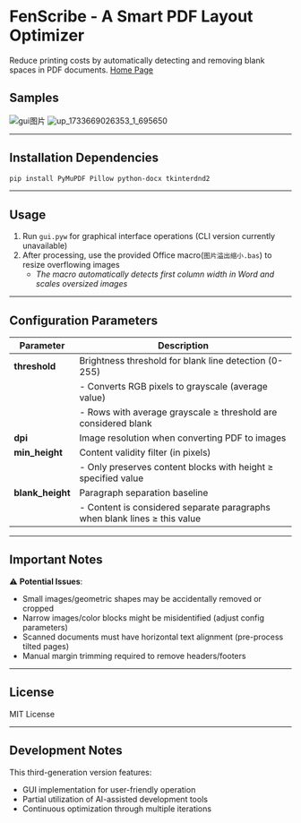 # FenScribe - A Smart PDF Layout Optimizer

Reduce printing costs by automatically detecting and removing blank spaces in PDF documents.
[Home Page](https://ordylan.com/FenScribe)

## Samples
![gui图片](https://github.com/user-attachments/assets/b6c8e163-81a9-4b5d-9baa-5d8947292634)
![up_1733669026353_1_695650](https://github.com/user-attachments/assets/9cccd0da-39c6-4cd4-909f-7bfa13cb0086)

---

## Installation Dependencies

```bash
pip install PyMuPDF Pillow python-docx tkinterdnd2
```

---

## Usage

1. Run `gui.pyw` for graphical interface operations (CLI version currently unavailable)
2. After processing, use the provided Office macro(`图片溢出缩小.bas`) to resize overflowing images
   - *The macro automatically detects first column width in Word and scales oversized images*

---

## Configuration Parameters

| Parameter      | Description                                                                 |
|----------------|-----------------------------------------------------------------------------|
| **threshold**  | Brightness threshold for blank line detection (0-255)                      |
|                | - Converts RGB pixels to grayscale (average value)                         |
|                | - Rows with average grayscale ≥ threshold are considered blank             |
| **dpi**        | Image resolution when converting PDF to images                             |
| **min_height** | Content validity filter (in pixels)                                        |
|                | - Only preserves content blocks with height ≥ specified value             |
| **blank_height** | Paragraph separation baseline                                          |
|                | - Content is considered separate paragraphs when blank lines ≥ this value |

---

## Important Notes

⚠️ **Potential Issues**:
- Small images/geometric shapes may be accidentally removed or cropped
- Narrow images/color blocks might be misidentified (adjust config parameters)
- Scanned documents must have horizontal text alignment (pre-process tilted pages)
- Manual margin trimming required to remove headers/footers

---

## License

MIT License

---

## Development Notes

This third-generation version features:
- GUI implementation for user-friendly operation
- Partial utilization of AI-assisted development tools
- Continuous optimization through multiple iterations
